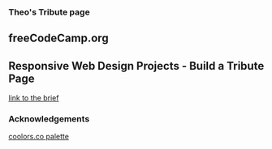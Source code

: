 ### Theo's Tribute page

## freeCodeCamp.org

## Responsive Web Design Projects - Build a Tribute Page

[link to the brief](https://www.freecodecamp.org/learn/responsive-web-design/responsive-web-design-projects/build-a-tribute-page)

### Acknowledgements

[coolors.co palette](https://coolors.co/606c38-283618-fefae0-dda15e-bc6c25)

